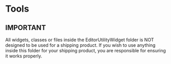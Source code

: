 # Tools

## IMPORTANT
All widgets, classes or files inside the EditorUtilityWidget folder is NOT designed to be used for a shipping product. If you wish to use anything inside this folder for your shipping product, you are responsible for ensuring it works properly.